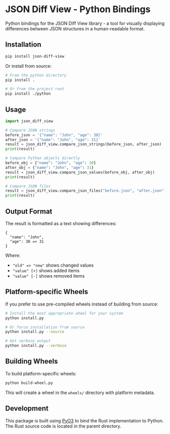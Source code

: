 # JSON Diff View - Python Bindings

Python bindings for the JSON Diff View library - a tool for visually displaying differences between JSON structures in a human-readable format.

## Installation

```bash
pip install json-diff-view
```

Or install from source:

```bash
# From the python directory
pip install .

# Or from the project root
pip install ./python
```

## Usage

```python
import json_diff_view

# Compare JSON strings
before_json = '{"name": "John", "age": 30}'
after_json = '{"name": "John", "age": 31}'
result = json_diff_view.compare_json_strings(before_json, after_json)
print(result)

# Compare Python objects directly
before_obj = {"name": "John", "age": 30}
after_obj = {"name": "John", "age": 31}
result = json_diff_view.compare_json_values(before_obj, after_obj)
print(result)

# Compare JSON files
result = json_diff_view.compare_json_files("before.json", "after.json")
print(result)
```

## Output Format

The result is formatted as a text showing differences:

```
{
  "name": "John",
  "age": 30 => 31
}
```

Where:
- `"old" => "new"` shows changed values
- `"value" [+]` shows added items
- `"value" [-]` shows removed items

## Platform-specific Wheels

If you prefer to use pre-compiled wheels instead of building from source:

```bash
# Install the most appropriate wheel for your system
python install.py

# Or force installation from source
python install.py --source

# Get verbose output
python install.py --verbose
```

## Building Wheels

To build platform-specific wheels:

```bash
python build-wheel.py
```

This will create a wheel in the `wheels/` directory with platform metadata.

## Development

This package is built using [PyO3](https://github.com/PyO3/pyo3) to bind the Rust implementation to Python. The Rust source code is located in the parent directory.